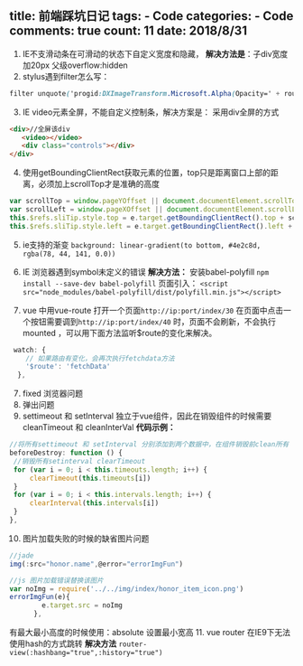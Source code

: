 
  title: 前端踩坑日记
  tags: 
    - Code
  categories: 
    - Code
  comments: true
  count: 11
  date: 2018/8/31
  ---
  1. IE不支滑动条在可滑动的状态下自定义宽度和隐藏，
**解决方法是**：子div宽度加20px 父级overflow:hidden
2. stylus遇到filter怎么写：
```css
filter unquote('progid:DXImageTransform.Microsoft.Alpha(Opacity=' + round(n * 100) + ')'
```
3. IE video元素全屏，不能自定义控制条，解决方案是：
采用div全屏的方式
```html
<div>//全屏该div
   <video></video>
   <div class="controls"></div>
</div>
```
4. 使用getBoundingClientRect获取元素的位置，top只是距离窗口上部的距离，必须加上scrollTop才是准确的高度
```javascript
var scrollTop = window.pageYOffset || document.documentElement.scrollTop || document.body.scrollTop;
var scrollLeft = window.pageXOffset || document.documentElement.scrollLeft || document.body.scrollLeft;
this.$refs.sliTip.style.top = e.target.getBoundingClientRect().top + scrollTop - 70 + "px";
this.$refs.sliTip.style.left = e.target.getBoundingClientRect().left + scrollLeft - 65 + "px";
```
5. ie支持的渐变
`background: linear-gradient(to bottom, #4e2c8d, rgba(78, 44, 141, 0.0))`

6. IE 浏览器遇到symbol未定义的错误
**解决方法：**
安装babel-polyfill
` npm install --save-dev babel-polyfill `
页面引入：
`<script src="node_modules/babel-polyfill/dist/polyfill.min.js"></script>`
7. vue 中用vue-route 打开一个页面`http://ip:port/index/30` 在页面中点击一个按钮需要调到`http://ip:port/index/40` 时，页面不会刷新，不会执行mounted ，可以用下面方法监听$route的变化来解决。
```javascript
 watch: {
    // 如果路由有变化，会再次执行fetchdata方法
    '$route': 'fetchData'
  },
```
7. fixed 浏览器问题
8. 弹出问题
9. settimeout 和 setInterval 独立于vue组件，因此在销毁组件的时候需要cleanTimeout 和 cleanInterVal
**代码示例：**
```javascript
//将所有settimeout 和 setInterval 分别添加到两个数据中，在组件销毁前clean所有
beforeDestroy: function () {
 //销毁所有setinterval clearTimeout
 for (var i = 0; i < this.timeouts.length; i++) {
     clearTimeout(this.timeouts[i])
 }
 for (var i = 0; i < this.intervals.length; i++) {
     clearInterval(this.intervals[i])
 }
},
```
10. 图片加载失败的时候的缺省图片问题
```javascript
//jade
img(:src="honor.name",@error="errorImgFun")

//js 图片加载错误替换该图片
var noImg = require('../../img/index/honor_item_icon.png')
errorImgFun(e){
        e.target.src = noImg
      },
```
有最大最小高度的时候使用：absolute  设置最小宽高
11. vue router 在IE9下无法使用hash的方式跳转
**解决方法**
`router-view(:hashbang="true",:history="true")`